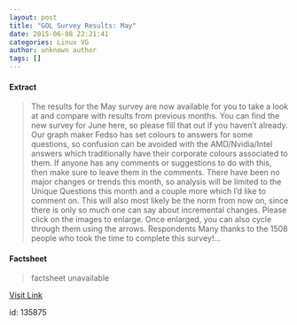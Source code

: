 ```yaml
---
layout: post
title: "GOL Survey Results: May"
date: 2015-06-08 22:21:41
categories: Linux VG
author: unknown author
tags: []
---
```



#### Extract
>The results for the May survey are now available for you to take a look at and compare with results from previous months. You can find the new survey for June here, so please fill that out if you haven’t already. Our graph maker Fedso has set colours to answers for some questions, so confusion can be avoided with the AMD/Nvidia/Intel answers which traditionally have their corporate colours associated to them. If anyone has any comments or suggestions to do with this, then make sure to leave them in the comments. There have been no major changes or trends this month, so analysis will be limited to the Unique Questions this month and a couple more which I’d like to comment on. This will also most likely be the norm from now on, since there is only so much one can say about incremental changes. Please click on the images to enlarge. Once enlarged, you can also cycle through them using the arrows. Respondents Many thanks to the 1508 people who took the time to complete this survey!...

#### Factsheet
>factsheet unavailable

[Visit Link](http://www.gamingonlinux.com/articles/gol-survey-results-may.5495)

id:  135875
